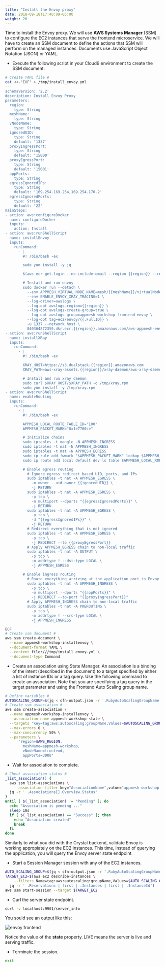 ```yaml
---
title: "Install the Envoy proxy"
date: 2018-09-18T17:40:09-05:00
weight: 20
---
```


Time to install the Envoy proxy. We will use **AWS Systems Manager** (SSM) to configure the EC2 instances that serve the frontend microservice. We will have to create an SSM document to define the actions that SSM will perform on the managed instances. Documents use JavaScript Object Notation (JSON) or YAML.

* Execute the following script in your Cloud9 environment to create the SSM document.

```bash
# Create YAML file #
cat <<-"EOF" > /tmp/install_envoy.yml
---
schemaVersion: '2.2'
description: Install Envoy Proxy
parameters: 
  region:
    type: String
  meshName:
    type: String
  vNodeName:
    type: String 
  ignoredUID:
    type: String
    default: '1337'
  proxyIngressPort:
    type: String
    default: '15000'
  proxyEgressPort:
    type: String
    default: '15001'
  appPorts:
    type: String
  egressIgnoredIPs:
    type: String
    default: '169.254.169.254,169.254.170.2'
  egressIgnoredPorts:
    type: String 
    default: '22'
mainSteps:
- action: aws:configureDocker
  name: configureDocker
  inputs:
    action: Install
- action: aws:runShellScript
  name: installEnvoy
  inputs:
    runCommand: 
      - |
        #! /bin/bash -ex

        sudo yum install -y jq

        $(aws ecr get-login --no-include-email --region {{region}} --registry-ids 840364872350)

        # Install and run envoy
        sudo docker run --detach \
          --env APPMESH_VIRTUAL_NODE_NAME=mesh/{{meshName}}/virtualNode/{{vNodeName}} \
          --env ENABLE_ENVOY_XRAY_TRACING=1 \
          --log-driver=awslogs \
          --log-opt awslogs-region={{region}} \
          --log-opt awslogs-create-group=true \
          --log-opt awslogs-group=appmesh-workshop-frontend-envoy \
          --log-opt tag=ec2/envoy/{{.FullID}} \
          -u 1337 --network host \
          840364872350.dkr.ecr.{{region}}.amazonaws.com/aws-appmesh-envoy:v1.11.2.0-prod
- action: aws:runShellScript
  name: installXRay
  inputs:
    runCommand: 
      - |
        #! /bin/bash -ex

        XRAY_HOST=https://s3.dualstack.{{region}}.amazonaws.com
        XRAY_PATH=aws-xray-assets.{{region}}/xray-daemon/aws-xray-daemon-3.x.rpm

        # Install and run xray daemon
        sudo curl $XRAY_HOST/$XRAY_PATH -o /tmp/xray.rpm
        sudo yum install -y /tmp/xray.rpm
- action: aws:runShellScript
  name: enableRouting
  inputs:
    runCommand: 
      - |
        #! /bin/bash -ex

        APPMESH_LOCAL_ROUTE_TABLE_ID="100"
        APPMESH_PACKET_MARK="0x1e7700ce"

        # Initialize chains
        sudo iptables -t mangle -N APPMESH_INGRESS
        sudo iptables -t nat -N APPMESH_INGRESS
        sudo iptables -t nat -N APPMESH_EGRESS
        sudo ip rule add fwmark "$APPMESH_PACKET_MARK" lookup $APPMESH_LOCAL_ROUTE_TABLE_ID
        sudo ip route add local default dev lo table $APPMESH_LOCAL_ROUTE_TABLE_ID

        # Enable egress routing
          # Ignore egress redirect based UID, ports, and IPs
          sudo iptables -t nat -A APPMESH_EGRESS \
            -m owner --uid-owner {{ignoredUID}} \
            -j RETURN
          sudo iptables -t nat -A APPMESH_EGRESS \
            -p tcp \
            -m multiport --dports "{{egressIgnoredPorts}}" \
            -j RETURN
          sudo iptables -t nat -A APPMESH_EGRESS \
            -p tcp \
            -d "{{egressIgnoredIPs}}" \
            -j RETURN
          # Redirect everything that is not ignored
          sudo iptables -t nat -A APPMESH_EGRESS \
            -p tcp \
            -j REDIRECT --to {{proxyEgressPort}}
          # Apply APPMESH_EGRESS chain to non-local traffic
          sudo iptables -t nat -A OUTPUT \
            -p tcp \
            -m addrtype ! --dst-type LOCAL \
            -j APPMESH_EGRESS

        # Enable ingress routing
          # Route everything arriving at the application port to Envoy
          sudo iptables -t nat -A APPMESH_INGRESS \
            -p tcp \
            -m multiport --dports "{{appPorts}}" \
            -j REDIRECT --to-port "{{proxyIngressPort}}"
          # Apply APPMESH_INGRESS chain to non-local traffic
          sudo iptables -t nat -A PREROUTING \
            -p tcp \
            -m addrtype ! --src-type LOCAL \
            -j APPMESH_INGRESS

EOF
# Create ssm document #
aws ssm create-document \
  --name appmesh-workshop-installenvoy \
  --document-format YAML \
  --content file:///tmp/install_envoy.yml \
  --document-type Command
```

* Create an association using State Manager. An association is a binding of the intent (described in the document) to a target specified by either a list of instance IDs or a tag query. Use the following command to create an association. Note that you are specifying a tag query in the target parameter and using the Frontend Auto Scaling group name.

```bash
# Define variables #
AUTOSCALING_GROUP=$(jq < cfn-output.json -r '.RubyAutoScalingGroupName'); \
# Create ssm association #
aws ssm create-association \
  --name appmesh-workshop-installenvoy \
  --association-name appmesh-workshop-state \
  --targets "Key=tag:aws:autoscaling:groupName,Values=$AUTOSCALING_GROUP" \
  --max-errors 0 \
  --max-concurrency 50% \
  --parameters \
      "region=$AWS_REGION,
        meshName=appmesh-workshop,
        vNodeName=frontend,
        appPorts=3000"
```

* Wait for association to complete.

```bash
# Check association status #
_list_association() {
  aws ssm list-associations \
    --association-filter key="AssociationName",value="appmesh-workshop-state" | \
  jq -r ' .Associations[].Overview.Status'
}
until [ $(_list_association) != "Pending" ]; do
  echo "Association is pending ..."
  sleep 10s
  if [ $(_list_association) == "Success" ]; then
    echo "Association created"
    break
  fi
done
```

Similarly to what you did with the Crystal backend, validate Envoy is working appropiately on the EC2 instances.
This time, instead of querying the application, you will query the Envoy server state endpoint.

* Start a Session Manager session with any of the EC2 instances.

```bash
AUTO_SCALING_GROUP=$(jq < cfn-output.json -r '.RubyAutoScalingGroupName');
TARGET_EC2=$(aws ec2 describe-instances \
    --filters Name=tag:aws:autoscaling:groupName,Values=$AUTO_SCALING_GROUP | \
  jq -r ' .Reservations | first | .Instances | first | .InstanceId')
aws ssm start-session --target $TARGET_EC2
```

* Curl the server state endpoint.

```bash
curl -v localhost:9901/server_info
```

You sould see an output like this:

![envoy frontend](/images/envoy/frontend.png?height=750px)

Notice the value of the **state** property. LIVE means the server is live and serving traffic.

* Terminate the session.

```bash
exit 
```